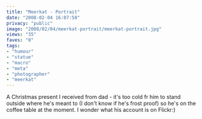 ```yaml
---
title: "Meerkat - Portrait"
date: "2008-02-04 16:07:58"
privacy: "public"
image: "2008/02/04/meerkat-portrait/meerkat-portrait.jpg"
views: "35"
faves: "0"
tags:
- "humour"
- "statue"
- "macro"
- "meta"
- "photographer"
- "meerkat"
---
```

A Christmas present I received from dad - it's too cold fr him to stand outside where he's meant to (I don't know if he's frost proof) so he's on the coffee table at the moment. I wonder what his account is on Flickr:)
